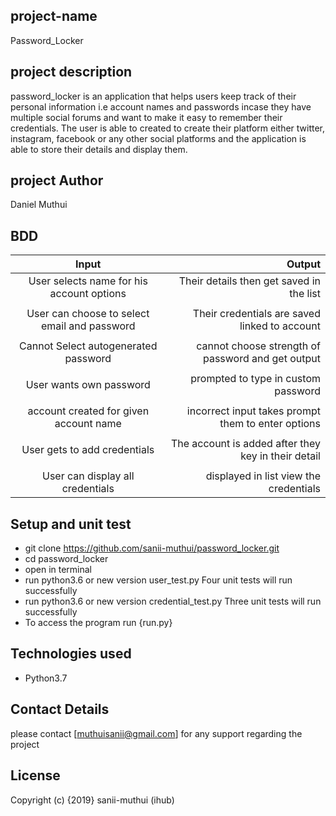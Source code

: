 ## project-name
Password_Locker

## project description
password_locker is an application that helps users keep track of their personal 
information i.e account names and passwords incase they have multiple social forums
and want to make it easy to remember their credentials.
The user is able to created to create their platform either twitter, instagram, facebook
or any other social platforms and the application is able to store their details and 
display them.
## project Author
 Daniel Muthui
## BDD
| Input                                       | Output                                              |
|:------------------------------------------: | --------------------------------------------------: |                          
| User selects name for his account options   | Their details then get saved in the list            |
|                                             |                                                     |
| User can choose to select email and password| Their credentials are saved linked to account       |
|                                             |                                                     |
| Cannot Select autogenerated password        | cannot choose strength of password and get output   |
|                                             |                                                     | 
| User wants own password                     | prompted to type in custom password                 |
|                                             |                                                     |                                
| account created for given account name      | incorrect input takes prompt them to enter options  | 
|                                             |                                                     |                                
| User gets to add credentials                | The account is added after they key in their detail |
|                                             |                                                     |
| User can display all credentials            | displayed in list view the credentials              |                                                     |       
## Setup and unit test
- git clone https://github.com/sanii-muthui/password_locker.git
- cd password_locker
- open in terminal
- run python3.6 or new version user_test.py
 Four unit tests will run successfully
- run python3.6 or new version credential_test.py
 Three unit tests will run successfully
- To access the program run {run.py}
 
## Technologies used
- Python3.7
## Contact Details
please contact [muthuisanii@gmail.com] for any support regarding the project
## License
Copyright (c) {2019} sanii-muthui (ihub)